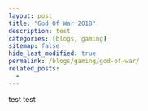 ```yaml
---
layout: post
title: "God Of War 2018"
description: test
categories: [blogs, gaming]
sitemap: false
hide_last_modified: true
permalink: /blogs/gaming/god-of-war/
related_posts:
  - 
---
```


test test